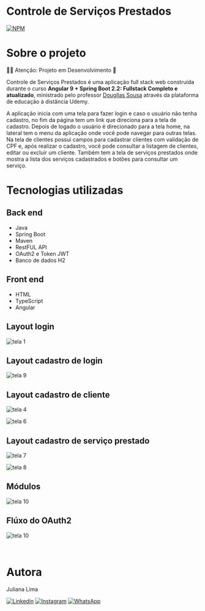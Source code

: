 # Controle de Serviços Prestados 
[![NPM](https://img.shields.io/npm/l/react)](https://github.com/JuhLima85/Servicos-Prestados/blob/main/licence) 

# Sobre o projeto

👷‍♀️ Atenção: Projeto em Desenvolvimento 🚧

Controle de Serviços Prestados é uma aplicação full stack web construída durante o curso   **Angular 9 + Spring Boot 2.2: Fullstack Completo e atualizado**, ministrado pelo  professor [Dougllas Sousa](https://www.udemy.com/user/dougllas-sousa/) através da plataforma de educação à distância Udemy.

A aplicação inicia com uma tela para fazer login e caso o usuário não tenha cadastro, no fim da página tem um link que direciona para a tela de cadastro. Depois de logado o usuário é direcionado para a tela home, na lateral tem o menu da aplicação onde você pode navegar para outras telas. Na tela de clientes possui campos para cadastrar clientes com validação de CPF e, após realizar o cadastro, você pode consultar a listagem de clientes, editar ou excluir um cliente. 
Também tem a tela de serviços prestados onde mostra a lista dos serviços cadastrados e botões para consultar um serviço. 

# Tecnologias utilizadas
## Back end
- Java
- Spring Boot
- Maven
- RestFUL API
- OAuth2 e Token JWT
- Banco de dados H2

## Front end
- HTML 
- TypeScript
- Angular


## Layout login
![tela 1](https://user-images.githubusercontent.com/89745459/181651359-e9f7f9a0-2403-4cdb-be40-43d96515c88e.png)

## Layout cadastro de login
![tela 9](https://user-images.githubusercontent.com/89745459/181654533-a3dea54f-2831-401f-874c-4821fd0e09fb.png)

## Layout cadastro de cliente
![tela 4](https://user-images.githubusercontent.com/89745459/181653000-0dbedf8f-6e0e-4ff6-97f9-73c622c66ef3.png)

![tela 6](https://user-images.githubusercontent.com/89745459/181653857-2a154d30-f097-4f5d-93bf-7ab666c66a66.png)

## Layout cadastro de serviço prestado
![tela 7](https://user-images.githubusercontent.com/89745459/181654121-3d7c2146-284d-4b49-9b75-02760674c32b.png)

![tela 8](https://user-images.githubusercontent.com/89745459/181654375-e10c112a-845c-4b54-a634-00b9e700fab2.png)

## Módulos
![tela 10](https://user-images.githubusercontent.com/89745459/181655499-7def9d85-950e-4531-a59c-a8cabb0525ce.png)

## Flúxo do OAuth2
![tela 10](https://user-images.githubusercontent.com/89745459/181657065-e0bc8db8-6f93-4813-a080-3eabc8b25ce7.jpeg)

<br/>

# Autora
Juliana Lima

[![Linkedin](https://img.shields.io/badge/-LinkedIn-%230077B5?style=for-the-badge&logo=linkedin&logoColor=white)](https://www.linkedin.com/feed/?trk=guest_homepage-basic_nav-header-signin)
[![Instagram](https://img.shields.io/badge/Instagram-E4405F?style=for-the-badge&logo=instagram&logoColor=white)](https://www.instagram.com/juhamil)
[![WhatsApp](https://img.shields.io/badge/WhatsApp-25D366?style=for-the-badge&logo=whatsapp&logoColor=white)](https://contate.me/Juliana-Lima)
